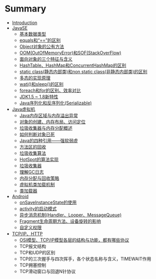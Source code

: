 # Summary

* [Introduction](README.md)
* [JavaSE](test.md)
  * [基本数据类型](test/ji-ben-shu-ju-lei-xing.md)
  * [equals和“==”的区别](test/equalshe-201c3d3d-201d-de-qu-bie.md)
  * [Object对象的公有方法](test/objectdui-xiang-de-gong-you-fang-fa.md)
  * [OOM\(OutOfMemoryError\)和SOF\(StackOverFlow\)](test/oomoutofmemoryerrorhe-sof-stackoverflow.md)
  * [面向对象的三个特征与含义](test/mian-xiang-dui-xiang-de-san-ge-te-zheng-yu-han-yi.md)
  * [HashTable、HashMap和ConcurrentHashMap的区别](test/hashtablehashmaphe-concurrenthashmap-de-qu-bie.md)
  * [static class\(静态内部类\)和non static class\(非静态内部类\)的区别](test/static-classjing-tai-nei-bu-7c7b29-he-non-static-class-fei-jing-tai-nei-bu-7c7b29-de-qu-bie.md)
  * [多态的实现原理](test/duo-tai-de-shi-xian-yuan-li.md)
  * [wati\(\)和sleep\(\)的区别](test/watihe-sleepde-qu-bie.md)
  * [foreach和for的区别、效率对比](test/foreachhe-for-de-qu-bie.md)
  * [JDK1.5 ~ 1.8新特性](test/jdk151718xin-te-xing.md)
  * [Java序列化和反序列化\(Serializable\)](test/javaxu-lie-hua-he-fan-xu-lie-531628-serializable.md)
* [Java虚拟机](javaxu-ni-ji.md)
  * [Java内存区域与内存溢出异常](javaxu-ni-ji/javanei-cun-qu-yu-yu-nei-cun-yi-chu-yi-chang.md)
  * [对象的创建、内存布局、访问定位](javaxu-ni-ji/dui-xiang-de-chuang-jian-3001-nei-cun-bu-ju-3001-fang-wen-ding-wei.md)
  * [垃圾收集器与内存分配概述](javaxu-ni-ji/la-ji-shou-ji-qi-yu-nei-cun-fen-pei-gai-shu.md)
  * [如何判断对象已死](javaxu-ni-ji/la-ji-shou-ji-qi-yu-nei-cun-fen-pei-ce-lve.md)
  * [Java的四种引用——强软弱虚](javaxu-ni-ji/javade-si-zhong-yin-yong-2014-2014-qiang-ruan-ruo-xu.md)
  * [方法区的回收](javaxu-ni-ji/fang-fa-qu-de-hui-shou.md)
  * [垃圾收集算法](javaxu-ni-ji/la-ji-shou-ji-suan-fa.md)
  * [HotSpot的算法实现](javaxu-ni-ji/hotspotde-suan-fa-shi-xian.md)
  * [垃圾收集器](javaxu-ni-ji/la-ji-shou-ji-qi.md)
  * [理解GC日志](javaxu-ni-ji/li-jie-gc-ri-zhi.md)
  * [内存分配与回收策略](javaxu-ni-ji/nei-cun-fen-pei-yu-hui-shou-ce-lve.md)
  * [虚拟机类加载机制](javaxu-ni-ji/xu-ni-ji-lei-jia-zai-ji-zhi.md)
  * [类加载器](javaxu-ni-ji/lei-jia-zai-qi.md)
* [Android](android.md)
  * [onSaveInstanceState的使用](android/onsaveinstancestatede-shi-yong.md)
  * [activity的启动模式](android/activityde-qi-dong-mo-shi.md)
  * [异步消息机制\(Handler、Looper、MessageQueue\)](android/yi-bu-xiao-xi-ji-523628-handler-looper-messagequeue.md)
  * [Fragment生命周期方法、设备旋转的影响](android/fragmentsheng-ming-zhou-qi-fang-fa-3001-she-bei-xuan-zhuan-de-ying-xiang.md)
  * [自定义权限](android/zi-ding-yi-quan-xian.md)
* [TCP/IP、HTTP](tcpiphttp.md)
  * [OSI模型、TCP/IP模型各层的结构与功能，都有哪些协议](tcpiphttp/tcpipmo-xing-ge-ceng-de-jie-gou-yu-gong-neng-ff0c-du-you-na-xie-xie-yi.md)
  * TCP报文结构
  * TCP和UDP的区别
  * TCP的三次握手与四次挥手，各个状态名称与含义，TIMEWAIT作用
  * TCP拥塞控制
  * TCP滑动窗口与回退N针协议

